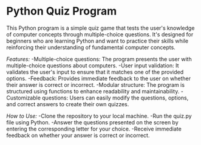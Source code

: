 # Python Quiz Program


This Python program is a simple quiz game that tests the user's knowledge of computer concepts through multiple-choice questions. It's designed for beginners who are learning Python and want to practice their skills while reinforcing their understanding of fundamental computer concepts.


*Features:*
-Multiple-choice questions: The program presents the user with multiple-choice questions about computers.
-User input validation: It validates the user's input to ensure that it matches one of the provided options.
-Feedback: Provides immediate feedback to the user on whether their answer is correct or incorrect.
-Modular structure: The program is structured using functions to enhance readability and maintainability.
-Customizable questions: Users can easily modify the questions, options, and correct answers to create their own quizzes.


*How to Use:*
-Clone the repository to your local machine.
-Run the quiz.py file using Python.
-Answer the questions presented on the screen by entering the corresponding letter for your choice.
-Receive immediate feedback on whether your answer is correct or incorrect.
